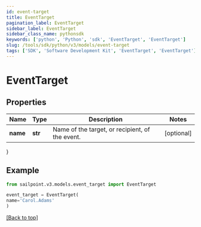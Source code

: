 ```yaml
---
id: event-target
title: EventTarget
pagination_label: EventTarget
sidebar_label: EventTarget
sidebar_class_name: pythonsdk
keywords: ['python', 'Python', 'sdk', 'EventTarget', 'EventTarget'] 
slug: /tools/sdk/python/v3/models/event-target
tags: ['SDK', 'Software Development Kit', 'EventTarget', 'EventTarget']
---
```


# EventTarget


## Properties

Name | Type | Description | Notes
------------ | ------------- | ------------- | -------------
**name** | **str** | Name of the target, or recipient, of the event. | [optional] 
}

## Example

```python
from sailpoint.v3.models.event_target import EventTarget

event_target = EventTarget(
name='Carol.Adams'
)

```
[[Back to top]](#) 

